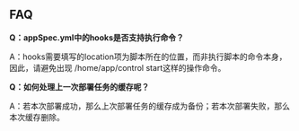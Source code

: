 ## FAQ

**Q：appSpec.yml中的hooks是否支持执行命令？**

A：hooks需要填写的location项为脚本所在的位置，而非执行脚本的命令本身，因此，请避免出现 /home/app/control start这样的操作命令。

**Q：如何处理上一次部署任务的缓存呢？**

A：若本次部署成功，那么上次部署任务的缓存成为备份；若本次部署失败，那么本次缓存删除。
